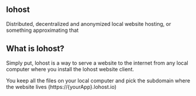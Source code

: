 ## lohost
Distributed, decentralized and anonymized local website hosting, or something approximating that

## What is lohost?
Simply put, lohost is a way to serve a website to the internet from any local computer where you install the lohost website client.

You keep all the files on your local computer and pick the subdomain where the website lives (https://{yourApp}.lohost.io)

